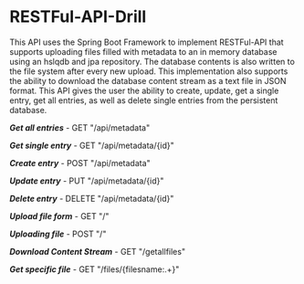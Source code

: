 # RESTFul-API-Drill

This API uses the Spring Boot Framework to implement RESTFul-API that supports uploading files filled with metadata to an in memory database using an hslqdb and jpa repository. The database contents is also written to the file system after every new upload. This implementation also supports the ability to download the database content stream as a text file in JSON format. This API gives the user the ability to create, update, get a single entry, get all entries, as well as delete single entries from the persistent database.



***Get all entries*** - GET "/api/metadata"

***Get single entry*** - GET "/api/metadata/{id}"

***Create entry*** - POST "/api/metadata"

***Update entry*** - PUT "/api/metadata/{id}"

***Delete entry*** - DELETE "/api/metadata/{id}"


***Upload file form*** - GET "/"

***Uploading file*** - POST "/"

***Download Content Stream*** - GET "/getallfiles"

***Get specific file*** - GET "/files/{filesname:.+}"

